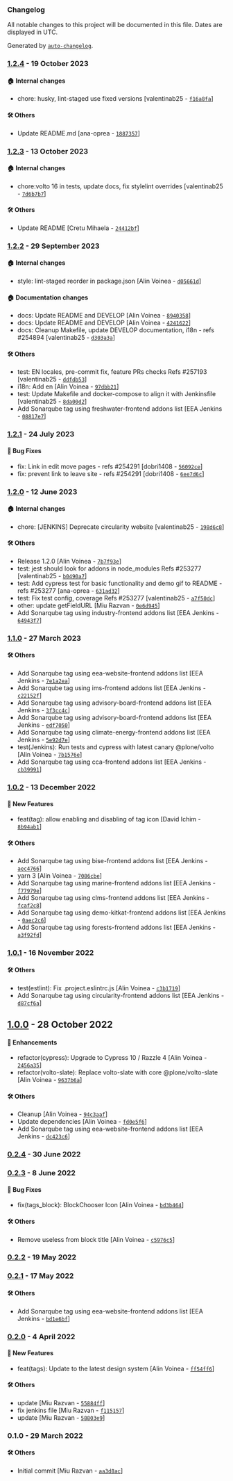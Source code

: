 ### Changelog

All notable changes to this project will be documented in this file. Dates are displayed in UTC.

Generated by [`auto-changelog`](https://github.com/CookPete/auto-changelog).

### [1.2.4](https://github.com/eea/volto-tags-block/compare/1.2.3...1.2.4) - 19 October 2023

#### :house: Internal changes

- chore: husky, lint-staged use fixed versions [valentinab25 - [`f16a8fa`](https://github.com/eea/volto-tags-block/commit/f16a8fa792518f541632e096d4961327b229bc03)]

#### :hammer_and_wrench: Others

- Update README.md [ana-oprea - [`1887357`](https://github.com/eea/volto-tags-block/commit/1887357010ce5b7c9a0097cfa08ac6a7f6476dde)]
### [1.2.3](https://github.com/eea/volto-tags-block/compare/1.2.2...1.2.3) - 13 October 2023

#### :house: Internal changes

- chore:volto 16 in tests, update docs, fix stylelint overrides [valentinab25 - [`7d6b7b7`](https://github.com/eea/volto-tags-block/commit/7d6b7b7935a6d22d0f620e5841d353648bfffeaf)]

#### :hammer_and_wrench: Others

- Update README [Cretu Mihaela - [`24412bf`](https://github.com/eea/volto-tags-block/commit/24412bf1bdba3f1916db073ac5e6367606cbab7d)]
### [1.2.2](https://github.com/eea/volto-tags-block/compare/1.2.1...1.2.2) - 29 September 2023

#### :house: Internal changes

- style: lint-staged reorder in package.json [Alin Voinea - [`d05661d`](https://github.com/eea/volto-tags-block/commit/d05661d1f4bf30e07d3590965d13f9026c615790)]

#### :house: Documentation changes

- docs: Update README and DEVELOP [Alin Voinea - [`8940358`](https://github.com/eea/volto-tags-block/commit/894035803b0d8308620b07660a876bc45cbc9c16)]
- docs: Update README and DEVELOP [Alin Voinea - [`4241622`](https://github.com/eea/volto-tags-block/commit/42416226a7e50b977a73730c985db97f7f21ae2e)]
- docs: Cleanup Makefile, update DEVELOP documentation, i18n - refs #254894 [valentinab25 - [`d303a3a`](https://github.com/eea/volto-tags-block/commit/d303a3a9260cec568e159797a4562b4ef1cc28e8)]

#### :hammer_and_wrench: Others

- test: EN locales, pre-commit fix, feature PRs checks Refs #257193 [valentinab25 - [`ddfdb53`](https://github.com/eea/volto-tags-block/commit/ddfdb539114cfcf40d877a32dba2530419a02f67)]
- i18n: Add en [Alin Voinea - [`97dbb21`](https://github.com/eea/volto-tags-block/commit/97dbb21a6026fd56004d04dafd839e0c34fb967f)]
- test: Update Makefile and docker-compose to align it with Jenkinsfile [valentinab25 - [`8da00d2`](https://github.com/eea/volto-tags-block/commit/8da00d21865f4cae997179b18070ea2f8849f185)]
- Add Sonarqube tag using freshwater-frontend addons list [EEA Jenkins - [`08817e7`](https://github.com/eea/volto-tags-block/commit/08817e756da822194c72c93cf3a37381f19ae857)]
### [1.2.1](https://github.com/eea/volto-tags-block/compare/1.2.0...1.2.1) - 24 July 2023

#### :bug: Bug Fixes

- fix: Link in edit move pages - refs #254291 [dobri1408 - [`56092ce`](https://github.com/eea/volto-tags-block/commit/56092ce7dff5a029be5269cd5f983fba650c3433)]
- fix: prevent link to leave site - refs #254291 [dobri1408 - [`6ee7d6c`](https://github.com/eea/volto-tags-block/commit/6ee7d6cfe735dd1c75899cab4fa4f61bbd38c49a)]

### [1.2.0](https://github.com/eea/volto-tags-block/compare/1.1.0...1.2.0) - 12 June 2023

#### :house: Internal changes

- chore: [JENKINS] Deprecate circularity website [valentinab25 - [`198d6c8`](https://github.com/eea/volto-tags-block/commit/198d6c87c285fd4549ee0dbf2b8527d2e12cdaa3)]

#### :hammer_and_wrench: Others

- Release 1.2.0 [Alin Voinea - [`7b7f93e`](https://github.com/eea/volto-tags-block/commit/7b7f93ec54a8a8e93c27e9185afbc5eb4d4a2e89)]
- test: jest should look for addons in node_modules Refs #253277 [valentinab25 - [`b0490a7`](https://github.com/eea/volto-tags-block/commit/b0490a7beac8191d8a7690932b6c8ecf7b945581)]
- test: Add cypress test for basic functionality and demo gif to README - refs #253277 [ana-oprea - [`631ad32`](https://github.com/eea/volto-tags-block/commit/631ad32bc58b639edf4399d2cfbb19162aaf8ef5)]
- test: Fix test config, coverage Refs #253277 [valentinab25 - [`a7f50dc`](https://github.com/eea/volto-tags-block/commit/a7f50dccad8b5d7daeca9618b1355808eed95bba)]
- other: update getFieldURL [Miu Razvan - [`0e6d945`](https://github.com/eea/volto-tags-block/commit/0e6d945d0491b5c9aeedd74af15dafd732bbb5d5)]
- Add Sonarqube tag using industry-frontend addons list [EEA Jenkins - [`64943f7`](https://github.com/eea/volto-tags-block/commit/64943f7decaafd8fc8e1da96f31ca231dab5861b)]
### [1.1.0](https://github.com/eea/volto-tags-block/compare/1.0.2...1.1.0) - 27 March 2023

#### :hammer_and_wrench: Others

- Add Sonarqube tag using eea-website-frontend addons list [EEA Jenkins - [`7e1a2ea`](https://github.com/eea/volto-tags-block/commit/7e1a2ea644d2fbe31f2e1e3f5f72f520ec1b44c8)]
- Add Sonarqube tag using ims-frontend addons list [EEA Jenkins - [`c22152f`](https://github.com/eea/volto-tags-block/commit/c22152fbc6f16c15e15ca8ea059a879ec3e67f1b)]
- Add Sonarqube tag using advisory-board-frontend addons list [EEA Jenkins - [`3f3cc4c`](https://github.com/eea/volto-tags-block/commit/3f3cc4c0a545107ef5ab9949a751f863f4027db5)]
- Add Sonarqube tag using advisory-board-frontend addons list [EEA Jenkins - [`edf7050`](https://github.com/eea/volto-tags-block/commit/edf7050f213032efd0e2402157dca4d4834b795f)]
- Add Sonarqube tag using climate-energy-frontend addons list [EEA Jenkins - [`5e92d7e`](https://github.com/eea/volto-tags-block/commit/5e92d7e40ff2a9e617f414e36774b8da86d36770)]
- test(Jenkins): Run tests and cypress with latest canary @plone/volto [Alin Voinea - [`7b1576e`](https://github.com/eea/volto-tags-block/commit/7b1576e6af644222ea2a02e83a5b6422592f7318)]
- Add Sonarqube tag using cca-frontend addons list [EEA Jenkins - [`cb39991`](https://github.com/eea/volto-tags-block/commit/cb399919efa5c1270acd0f0315ab3d2c316f47a0)]
### [1.0.2](https://github.com/eea/volto-tags-block/compare/1.0.1...1.0.2) - 13 December 2022

#### :rocket: New Features

- feat(tag): allow enabling and disabling of tag icon [David Ichim - [`8b94ab1`](https://github.com/eea/volto-tags-block/commit/8b94ab16a983b6d538a040793733ac488ce27037)]

#### :hammer_and_wrench: Others

- Add Sonarqube tag using bise-frontend addons list [EEA Jenkins - [`aec4766`](https://github.com/eea/volto-tags-block/commit/aec4766fa2a08fc24e9090251dcd98e29282c607)]
- yarn 3 [Alin Voinea - [`7086cbe`](https://github.com/eea/volto-tags-block/commit/7086cbe0ac57cc71fed897941c3b396451b139ac)]
- Add Sonarqube tag using marine-frontend addons list [EEA Jenkins - [`f77979e`](https://github.com/eea/volto-tags-block/commit/f77979eff94aeb78c3d47ba9292f991bfc2e345d)]
- Add Sonarqube tag using clms-frontend addons list [EEA Jenkins - [`fcaf2c8`](https://github.com/eea/volto-tags-block/commit/fcaf2c818a80a032501a37fdd9393de0474ab07e)]
- Add Sonarqube tag using demo-kitkat-frontend addons list [EEA Jenkins - [`0aec2c6`](https://github.com/eea/volto-tags-block/commit/0aec2c67bc1768d378bad484e8536306496dc0a7)]
- Add Sonarqube tag using forests-frontend addons list [EEA Jenkins - [`a3f92fd`](https://github.com/eea/volto-tags-block/commit/a3f92fd8f482df8c35031962c2c36966b27f1c48)]
### [1.0.1](https://github.com/eea/volto-tags-block/compare/1.0.0...1.0.1) - 16 November 2022

#### :hammer_and_wrench: Others

- test(estlint): Fix .project.eslintrc.js [Alin Voinea - [`c3b1719`](https://github.com/eea/volto-tags-block/commit/c3b17192e7315da188575e1bd5d2e7aa1b656602)]
- Add Sonarqube tag using circularity-frontend addons list [EEA Jenkins - [`d87cf6a`](https://github.com/eea/volto-tags-block/commit/d87cf6a6c4770ef2e2fb44579c2743e38efbb8de)]
## [1.0.0](https://github.com/eea/volto-tags-block/compare/0.2.4...1.0.0) - 28 October 2022

#### :nail_care: Enhancements

- refactor(cypress): Upgrade to Cypress 10 / Razzle 4 [Alin Voinea - [`2456a35`](https://github.com/eea/volto-tags-block/commit/2456a35b3820c119f2a20ae433065370e3ec985b)]
- refactor(volto-slate): Replace volto-slate with core @plone/volto-slate [Alin Voinea - [`9637b6a`](https://github.com/eea/volto-tags-block/commit/9637b6ae574299f6306a80eb4099b3b22cf85a25)]

#### :hammer_and_wrench: Others

- Cleanup [Alin Voinea - [`94c3aaf`](https://github.com/eea/volto-tags-block/commit/94c3aaf2cbe981619275efc7850cb6fcce145aa9)]
- Update dependencies [Alin Voinea - [`fd0e5f6`](https://github.com/eea/volto-tags-block/commit/fd0e5f61547ef6c5eb6ddbc6f19f43ba8a7faeef)]
- Add Sonarqube tag using eea-website-frontend addons list [EEA Jenkins - [`dc423c6`](https://github.com/eea/volto-tags-block/commit/dc423c686d68d5c20bed1b3a6b5b26a83cbefc0c)]
### [0.2.4](https://github.com/eea/volto-tags-block/compare/0.2.3...0.2.4) - 30 June 2022

### [0.2.3](https://github.com/eea/volto-tags-block/compare/0.2.2...0.2.3) - 8 June 2022

#### :bug: Bug Fixes

- fix(tags_block): BlockChooser Icon [Alin Voinea - [`bd3b464`](https://github.com/eea/volto-tags-block/commit/bd3b46409f47c8432e31949195c81c3490f082c1)]

#### :hammer_and_wrench: Others

- Remove useless  from block title [Alin Voinea - [`c5976c5`](https://github.com/eea/volto-tags-block/commit/c5976c5bafbb6a10bc6ea247e0611a99e5ab79e9)]
### [0.2.2](https://github.com/eea/volto-tags-block/compare/0.2.1...0.2.2) - 19 May 2022

### [0.2.1](https://github.com/eea/volto-tags-block/compare/0.2.0...0.2.1) - 17 May 2022

#### :hammer_and_wrench: Others

- Add Sonarqube tag using eea-website-frontend addons list [EEA Jenkins - [`bd1e6bf`](https://github.com/eea/volto-tags-block/commit/bd1e6bf486953a485ef9435f75a5c662bfca1c9e)]
### [0.2.0](https://github.com/eea/volto-tags-block/compare/0.1.0...0.2.0) - 4 April 2022

#### :rocket: New Features

- feat(tags): Update to the latest design system [Alin Voinea - [`ff54ff6`](https://github.com/eea/volto-tags-block/commit/ff54ff609dd4fe77d78ce11b2ea6d09c7906473b)]

#### :hammer_and_wrench: Others

- update [Miu Razvan - [`55884ff`](https://github.com/eea/volto-tags-block/commit/55884ff9d943642e2ebe6b44b212a50ba7bf055c)]
- fix jenkins file [Miu Razvan - [`f115157`](https://github.com/eea/volto-tags-block/commit/f115157d801e088b0386b2a6e1c7e51c9fc3c13e)]
- update [Miu Razvan - [`58803e9`](https://github.com/eea/volto-tags-block/commit/58803e9a972596ff5f37c03737b508de042bb3a0)]
### 0.1.0 - 29 March 2022

#### :hammer_and_wrench: Others

- Initial commit [Miu Razvan - [`aa3d8ac`](https://github.com/eea/volto-tags-block/commit/aa3d8ac41a1c602c7dcc15a0b50a82c46427d0a6)]
